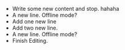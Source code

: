 - Write some new content and stop. hahaha 
- A new line. Offline mode?
- Add one new line
- Add two new line. 
- A new line. Offline mode? 
- Finish Editing. 

